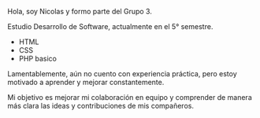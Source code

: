 <!-- ¿Quién eres? -->
Hola, soy Nicolas y formo parte del Grupo 3.

<!-- ¿Qué estudias? -->
Estudio Desarrollo de Software, actualmente en el 5° semestre.

<!-- Habilidades actuales en programación -->
- HTML
- CSS
- PHP basico

<!-- Experiencias pasadas -->
Lamentablemente, aún no cuento con experiencia práctica, pero estoy motivado a aprender y mejorar constantemente.

<!-- ¿Qué espero aprender usando GitHub? -->
Mi objetivo es mejorar mi colaboración en equipo y comprender de manera más clara las ideas y contribuciones de mis compañeros.
